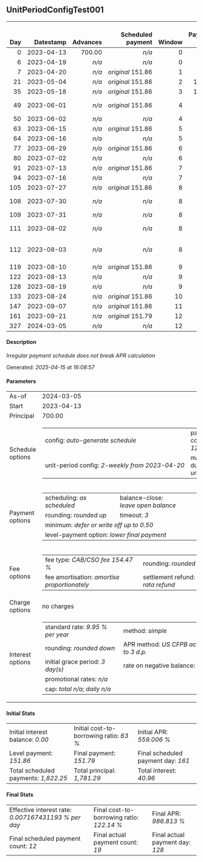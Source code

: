 <h2>UnitPeriodConfigTest001</h2><table><thead style="vertical-align: bottom;"><th style="text-align: right;">Day</th><th style="text-align: right;">Datestamp</th><th style="text-align: right;">Advances</th><th style="text-align: right;">Scheduled payment</th><th style="text-align: right;">Window</th><th style="text-align: right;">Payment due</th><th style="text-align: right;">Actual payments</th><th style="text-align: right;">Generated payment</th><th style="text-align: right;">Net effect</th><th style="text-align: right;">Payment status</th><th style="text-align: right;">Balance status</th><th style="text-align: right;">Simple interest</th><th style="text-align: right;">New interest</th><th style="text-align: right;">New charges</th><th style="text-align: right;">Principal portion</th><th style="text-align: right;">Fee portion</th><th style="text-align: right;">Interest portion</th><th style="text-align: right;">Charges portion</th><th style="text-align: right;">Fee refund</th><th style="text-align: right;">Principal balance</th><th style="text-align: right;">Fee balance</th><th style="text-align: right;">Interest balance</th><th style="text-align: right;">Charges balance</th><th style="text-align: right;">Settlement figure</th><th style="text-align: right;">Fee refund if&nbsp;settled</th></thead><tr style="text-align: right;"><td class="ci00">0</td><td class="ci01" style="white-space: nowrap;">2023-04-13</td><td class="ci02">700.00</td><td class="ci03" style="white-space: nowrap;"><i>n/a<i></td><td class="ci04">0</td><td class="ci05">0.00</td><td class="ci06"><i>n/a</i></td><td class="ci07"><i>n/a</i></td><td class="ci08">0.00</td><td class="ci09"><i>none&nbsp;scheduled</i></td><td class="ci10">open</td><td class="ci13">0.0000</td><td class="ci14">0.0000</td><td class="ci15"><i>n/a</i></td><td class="ci16">0.00</td><td class="ci17">0.00</td><td class="ci18">0.00</td><td class="ci19">0.00</td><td class="ci20">0.00</td><td class="ci21">700.00</td><td class="ci22">1,081.29</td><td class="ci23">0.0000</td><td class="ci24">0.00</td><td class="ci25">1,781.29</td><td class="ci26">1,081.29</td></tr><tr style="text-align: right;"><td class="ci00">6</td><td class="ci01" style="white-space: nowrap;">2023-04-19</td><td class="ci02"><i>n/a</i></td><td class="ci03" style="white-space: nowrap;"><i>n/a<i></td><td class="ci04">0</td><td class="ci05">0.00</td><td class="ci06"><i>confirmed</i>&nbsp;172.75</td><td class="ci07"><i>n/a</i></td><td class="ci08">172.75</td><td class="ci09"><i>extra&nbsp;payment</i></td><td class="ci10">open</td><td class="ci13">2.9135</td><td class="ci14">2.9135</td><td class="ci15"><i>n/a</i></td><td class="ci16">66.74</td><td class="ci17">103.10</td><td class="ci18">2.91</td><td class="ci19">0.00</td><td class="ci20">1,041.00</td><td class="ci21">633.26</td><td class="ci22">978.19</td><td class="ci23">0.0000</td><td class="ci24">0.00</td><td class="ci25">570.45</td><td class="ci26">1,041.00</td></tr><tr style="text-align: right;"><td class="ci00">7</td><td class="ci01" style="white-space: nowrap;">2023-04-20</td><td class="ci02"><i>n/a</i></td><td class="ci03" style="white-space: nowrap;"><i>original</i> 151.86</td><td class="ci04">1</td><td class="ci05">0.00</td><td class="ci06"><i>n/a</i></td><td class="ci07"><i>n/a</i></td><td class="ci08">0.00</td><td class="ci09"><i>nothing&nbsp;due</i></td><td class="ci10">open</td><td class="ci13">0.4393</td><td class="ci14">0.4393</td><td class="ci15"><i>n/a</i></td><td class="ci16">0.00</td><td class="ci17">0.00</td><td class="ci18">0.00</td><td class="ci19">0.00</td><td class="ci20">1,034.28</td><td class="ci21">633.26</td><td class="ci22">978.19</td><td class="ci23">0.4393</td><td class="ci24">0.00</td><td class="ci25">577.60</td><td class="ci26">1,034.28</td></tr><tr style="text-align: right;"><td class="ci00">21</td><td class="ci01" style="white-space: nowrap;">2023-05-04</td><td class="ci02"><i>n/a</i></td><td class="ci03" style="white-space: nowrap;"><i>original</i> 151.86</td><td class="ci04">2</td><td class="ci05">130.97</td><td class="ci06"><i>confirmed</i>&nbsp;172.75</td><td class="ci07"><i>n/a</i></td><td class="ci08">172.75</td><td class="ci09"><i>overpayment</i></td><td class="ci10">open</td><td class="ci13">6.1500</td><td class="ci14">6.1500</td><td class="ci15"><i>n/a</i></td><td class="ci16">65.30</td><td class="ci17">100.87</td><td class="ci18">6.58</td><td class="ci19">0.00</td><td class="ci20">940.26</td><td class="ci21">567.96</td><td class="ci22">877.32</td><td class="ci23">0.0000</td><td class="ci24">0.00</td><td class="ci25">505.02</td><td class="ci26">940.26</td></tr><tr style="text-align: right;"><td class="ci00">35</td><td class="ci01" style="white-space: nowrap;">2023-05-18</td><td class="ci02"><i>n/a</i></td><td class="ci03" style="white-space: nowrap;"><i>original</i> 151.86</td><td class="ci04">3</td><td class="ci05">110.08</td><td class="ci06"><i>confirmed</i>&nbsp;172.75</td><td class="ci07"><i>n/a</i></td><td class="ci08">172.75</td><td class="ci09"><i>overpayment</i></td><td class="ci10">open</td><td class="ci13">5.5158</td><td class="ci14">5.5158</td><td class="ci15"><i>n/a</i></td><td class="ci16">65.72</td><td class="ci17">101.52</td><td class="ci18">5.51</td><td class="ci19">0.00</td><td class="ci20">846.23</td><td class="ci21">502.24</td><td class="ci22">775.80</td><td class="ci23">0.0000</td><td class="ci24">0.00</td><td class="ci25">431.81</td><td class="ci26">846.23</td></tr><tr style="text-align: right;"><td class="ci00">49</td><td class="ci01" style="white-space: nowrap;">2023-06-01</td><td class="ci02"><i>n/a</i></td><td class="ci03" style="white-space: nowrap;"><i>original</i> 151.86</td><td class="ci04">4</td><td class="ci05">89.19</td><td class="ci06">172.75&nbsp;<i>failed</i><br/>172.75&nbsp;<i>failed</i></td><td class="ci07"><i>n/a</i></td><td class="ci08">0.00</td><td class="ci09"><i>paid&nbsp;later&nbsp;in&nbsp;full</i></td><td class="ci10">open</td><td class="ci13">4.8776</td><td class="ci14">4.8776</td><td class="ci15"><i>n/a</i></td><td class="ci16">0.00</td><td class="ci17">0.00</td><td class="ci18">0.00</td><td class="ci19">0.00</td><td class="ci20">752.21</td><td class="ci21">502.24</td><td class="ci22">775.80</td><td class="ci23">4.8776</td><td class="ci24">0.00</td><td class="ci25">530.70</td><td class="ci26">752.21</td></tr><tr style="text-align: right;"><td class="ci00">50</td><td class="ci01" style="white-space: nowrap;">2023-06-02</td><td class="ci02"><i>n/a</i></td><td class="ci03" style="white-space: nowrap;"><i>n/a<i></td><td class="ci04">4</td><td class="ci05">0.00</td><td class="ci06"><i>confirmed</i>&nbsp;172.75</td><td class="ci07"><i>n/a</i></td><td class="ci08">172.75</td><td class="ci09"><i>extra&nbsp;payment</i></td><td class="ci10">open</td><td class="ci13">0.3484</td><td class="ci14">0.3484</td><td class="ci15"><i>n/a</i></td><td class="ci16">65.83</td><td class="ci17">101.70</td><td class="ci18">5.22</td><td class="ci19">0.00</td><td class="ci20">745.49</td><td class="ci21">436.41</td><td class="ci22">674.10</td><td class="ci23">0.0000</td><td class="ci24">0.00</td><td class="ci25">365.02</td><td class="ci26">745.49</td></tr><tr style="text-align: right;"><td class="ci00">63</td><td class="ci01" style="white-space: nowrap;">2023-06-15</td><td class="ci02"><i>n/a</i></td><td class="ci03" style="white-space: nowrap;"><i>original</i> 151.86</td><td class="ci04">5</td><td class="ci05">68.30</td><td class="ci06"><i>n/a</i></td><td class="ci07"><i>n/a</i></td><td class="ci08">0.00</td><td class="ci09"><i>paid&nbsp;later&nbsp;in&nbsp;full</i></td><td class="ci10">open</td><td class="ci13">3.9355</td><td class="ci14">3.9355</td><td class="ci15"><i>n/a</i></td><td class="ci16">0.00</td><td class="ci17">0.00</td><td class="ci18">0.00</td><td class="ci19">0.00</td><td class="ci20">658.18</td><td class="ci21">436.41</td><td class="ci22">674.10</td><td class="ci23">3.9355</td><td class="ci24">0.00</td><td class="ci25">456.26</td><td class="ci26">658.18</td></tr><tr style="text-align: right;"><td class="ci00">64</td><td class="ci01" style="white-space: nowrap;">2023-06-16</td><td class="ci02"><i>n/a</i></td><td class="ci03" style="white-space: nowrap;"><i>n/a<i></td><td class="ci04">5</td><td class="ci05">0.00</td><td class="ci06"><i>confirmed</i>&nbsp;172.75</td><td class="ci07"><i>n/a</i></td><td class="ci08">172.75</td><td class="ci09"><i>extra&nbsp;payment</i></td><td class="ci10">open</td><td class="ci13">0.3027</td><td class="ci14">0.3027</td><td class="ci15"><i>n/a</i></td><td class="ci16">66.22</td><td class="ci17">102.30</td><td class="ci18">4.23</td><td class="ci19">0.00</td><td class="ci20">651.47</td><td class="ci21">370.19</td><td class="ci22">571.80</td><td class="ci23">0.0000</td><td class="ci24">0.00</td><td class="ci25">290.52</td><td class="ci26">651.47</td></tr><tr style="text-align: right;"><td class="ci00">77</td><td class="ci01" style="white-space: nowrap;">2023-06-29</td><td class="ci02"><i>n/a</i></td><td class="ci03" style="white-space: nowrap;"><i>original</i> 151.86</td><td class="ci04">6</td><td class="ci05">47.41</td><td class="ci06"><i>n/a</i></td><td class="ci07"><i>n/a</i></td><td class="ci08">0.00</td><td class="ci09"><i>paid&nbsp;later&nbsp;in&nbsp;full</i></td><td class="ci10">open</td><td class="ci13">3.3383</td><td class="ci14">3.3383</td><td class="ci15"><i>n/a</i></td><td class="ci16">0.00</td><td class="ci17">0.00</td><td class="ci18">0.00</td><td class="ci19">0.00</td><td class="ci20">564.16</td><td class="ci21">370.19</td><td class="ci22">571.80</td><td class="ci23">3.3383</td><td class="ci24">0.00</td><td class="ci25">381.16</td><td class="ci26">564.16</td></tr><tr style="text-align: right;"><td class="ci00">80</td><td class="ci01" style="white-space: nowrap;">2023-07-02</td><td class="ci02"><i>n/a</i></td><td class="ci03" style="white-space: nowrap;"><i>n/a<i></td><td class="ci04">6</td><td class="ci05">0.00</td><td class="ci06"><i>confirmed</i>&nbsp;172.75</td><td class="ci07"><i>n/a</i></td><td class="ci08">172.75</td><td class="ci09"><i>extra&nbsp;payment</i></td><td class="ci10">open</td><td class="ci13">0.7704</td><td class="ci14">0.7704</td><td class="ci15"><i>n/a</i></td><td class="ci16">66.27</td><td class="ci17">102.38</td><td class="ci18">4.10</td><td class="ci19">0.00</td><td class="ci20">544.01</td><td class="ci21">303.92</td><td class="ci22">469.42</td><td class="ci23">0.0000</td><td class="ci24">0.00</td><td class="ci25">229.33</td><td class="ci26">544.01</td></tr><tr style="text-align: right;"><td class="ci00">91</td><td class="ci01" style="white-space: nowrap;">2023-07-13</td><td class="ci02"><i>n/a</i></td><td class="ci03" style="white-space: nowrap;"><i>original</i> 151.86</td><td class="ci04">7</td><td class="ci05">26.52</td><td class="ci06"><i>n/a</i></td><td class="ci07"><i>n/a</i></td><td class="ci08">0.00</td><td class="ci09"><i>paid&nbsp;later&nbsp;in&nbsp;full</i></td><td class="ci10">open</td><td class="ci13">2.3190</td><td class="ci14">2.3190</td><td class="ci15"><i>n/a</i></td><td class="ci16">0.00</td><td class="ci17">0.00</td><td class="ci18">0.00</td><td class="ci19">0.00</td><td class="ci20">470.13</td><td class="ci21">303.92</td><td class="ci22">469.42</td><td class="ci23">2.3190</td><td class="ci24">0.00</td><td class="ci25">305.52</td><td class="ci26">470.13</td></tr><tr style="text-align: right;"><td class="ci00">94</td><td class="ci01" style="white-space: nowrap;">2023-07-16</td><td class="ci02"><i>n/a</i></td><td class="ci03" style="white-space: nowrap;"><i>n/a<i></td><td class="ci04">7</td><td class="ci05">0.00</td><td class="ci06"><i>confirmed</i>&nbsp;174.88</td><td class="ci07"><i>n/a</i></td><td class="ci08">174.88</td><td class="ci09"><i>extra&nbsp;payment</i></td><td class="ci10">open</td><td class="ci13">0.6324</td><td class="ci14">0.6324</td><td class="ci15"><i>n/a</i></td><td class="ci16">67.56</td><td class="ci17">104.37</td><td class="ci18">2.95</td><td class="ci19">0.00</td><td class="ci20">449.98</td><td class="ci21">236.36</td><td class="ci22">365.05</td><td class="ci23">0.0000</td><td class="ci24">0.00</td><td class="ci25">151.43</td><td class="ci26">449.98</td></tr><tr style="text-align: right;"><td class="ci00">105</td><td class="ci01" style="white-space: nowrap;">2023-07-27</td><td class="ci02"><i>n/a</i></td><td class="ci03" style="white-space: nowrap;"><i>original</i> 151.86</td><td class="ci04">8</td><td class="ci05">3.50</td><td class="ci06"><i>n/a</i></td><td class="ci07"><i>n/a</i></td><td class="ci08">0.00</td><td class="ci09"><i>paid&nbsp;later&nbsp;in&nbsp;full</i></td><td class="ci10">open</td><td class="ci13">1.8034</td><td class="ci14">1.8034</td><td class="ci15"><i>n/a</i></td><td class="ci16">0.00</td><td class="ci17">0.00</td><td class="ci18">0.00</td><td class="ci19">0.00</td><td class="ci20">376.11</td><td class="ci21">236.36</td><td class="ci22">365.05</td><td class="ci23">1.8034</td><td class="ci24">0.00</td><td class="ci25">227.10</td><td class="ci26">376.11</td></tr><tr style="text-align: right;"><td class="ci00">108</td><td class="ci01" style="white-space: nowrap;">2023-07-30</td><td class="ci02"><i>n/a</i></td><td class="ci03" style="white-space: nowrap;"><i>n/a<i></td><td class="ci04">8</td><td class="ci05">0.00</td><td class="ci06">174.88&nbsp;<i>failed</i><br/>174.88&nbsp;<i>failed</i></td><td class="ci07"><i>n/a</i></td><td class="ci08">0.00</td><td class="ci09"><i>nothing&nbsp;due</i></td><td class="ci10">open</td><td class="ci13">0.4918</td><td class="ci14">0.4918</td><td class="ci15"><i>n/a</i></td><td class="ci16">0.00</td><td class="ci17">0.00</td><td class="ci18">0.00</td><td class="ci19">0.00</td><td class="ci20">355.96</td><td class="ci21">236.36</td><td class="ci22">365.05</td><td class="ci23">2.2952</td><td class="ci24">0.00</td><td class="ci25">247.74</td><td class="ci26">355.96</td></tr><tr style="text-align: right;"><td class="ci00">109</td><td class="ci01" style="white-space: nowrap;">2023-07-31</td><td class="ci02"><i>n/a</i></td><td class="ci03" style="white-space: nowrap;"><i>n/a<i></td><td class="ci04">8</td><td class="ci05">0.00</td><td class="ci06">174.88&nbsp;<i>failed</i></td><td class="ci07"><i>n/a</i></td><td class="ci08">0.00</td><td class="ci09"><i>nothing&nbsp;due</i></td><td class="ci10">open</td><td class="ci13">0.1639</td><td class="ci14">0.1639</td><td class="ci15"><i>n/a</i></td><td class="ci16">0.00</td><td class="ci17">0.00</td><td class="ci18">0.00</td><td class="ci19">0.00</td><td class="ci20">349.24</td><td class="ci21">236.36</td><td class="ci22">365.05</td><td class="ci23">2.4592</td><td class="ci24">0.00</td><td class="ci25">254.62</td><td class="ci26">349.24</td></tr><tr style="text-align: right;"><td class="ci00">111</td><td class="ci01" style="white-space: nowrap;">2023-08-02</td><td class="ci02"><i>n/a</i></td><td class="ci03" style="white-space: nowrap;"><i>n/a<i></td><td class="ci04">8</td><td class="ci05">0.00</td><td class="ci06">177.01&nbsp;<i>failed</i><br/>177.01&nbsp;<i>failed</i></td><td class="ci07"><i>n/a</i></td><td class="ci08">0.00</td><td class="ci09"><i>nothing&nbsp;due</i></td><td class="ci10">open</td><td class="ci13">0.3279</td><td class="ci14">0.3279</td><td class="ci15"><i>n/a</i></td><td class="ci16">0.00</td><td class="ci17">0.00</td><td class="ci18">0.00</td><td class="ci19">0.00</td><td class="ci20">335.81</td><td class="ci21">236.36</td><td class="ci22">365.05</td><td class="ci23">2.7871</td><td class="ci24">0.00</td><td class="ci25">268.38</td><td class="ci26">335.81</td></tr><tr style="text-align: right;"><td class="ci00">112</td><td class="ci01" style="white-space: nowrap;">2023-08-03</td><td class="ci02"><i>n/a</i></td><td class="ci03" style="white-space: nowrap;"><i>n/a<i></td><td class="ci04">8</td><td class="ci05">0.00</td><td class="ci06">177.72&nbsp;<i>failed</i><br/>177.72&nbsp;<i>failed</i><br/><i>confirmed</i>&nbsp;177.72</td><td class="ci07"><i>n/a</i></td><td class="ci08">177.72</td><td class="ci09"><i>extra&nbsp;payment</i></td><td class="ci10">open</td><td class="ci13">0.1639</td><td class="ci14">0.1639</td><td class="ci15"><i>n/a</i></td><td class="ci16">68.68</td><td class="ci17">106.09</td><td class="ci18">2.95</td><td class="ci19">0.00</td><td class="ci20">329.09</td><td class="ci21">167.68</td><td class="ci22">258.96</td><td class="ci23">0.0000</td><td class="ci24">0.00</td><td class="ci25">97.55</td><td class="ci26">329.09</td></tr><tr style="text-align: right;"><td class="ci00">119</td><td class="ci01" style="white-space: nowrap;">2023-08-10</td><td class="ci02"><i>n/a</i></td><td class="ci03" style="white-space: nowrap;"><i>original</i> 151.86</td><td class="ci04">9</td><td class="ci05">0.00</td><td class="ci06"><i>n/a</i></td><td class="ci07"><i>n/a</i></td><td class="ci08">0.00</td><td class="ci09"><i>nothing&nbsp;due</i></td><td class="ci10">open</td><td class="ci13">0.8141</td><td class="ci14">0.8141</td><td class="ci15"><i>n/a</i></td><td class="ci16">0.00</td><td class="ci17">0.00</td><td class="ci18">0.00</td><td class="ci19">0.00</td><td class="ci20">282.08</td><td class="ci21">167.68</td><td class="ci22">258.96</td><td class="ci23">0.8141</td><td class="ci24">0.00</td><td class="ci25">145.37</td><td class="ci26">282.08</td></tr><tr style="text-align: right;"><td class="ci00">122</td><td class="ci01" style="white-space: nowrap;">2023-08-13</td><td class="ci02"><i>n/a</i></td><td class="ci03" style="white-space: nowrap;"><i>n/a<i></td><td class="ci04">9</td><td class="ci05">0.00</td><td class="ci06"><i>confirmed</i>&nbsp;174.88</td><td class="ci07"><i>n/a</i></td><td class="ci08">174.88</td><td class="ci09"><i>extra&nbsp;payment</i></td><td class="ci10">refund&nbsp;due</td><td class="ci13">0.3489</td><td class="ci14">0.3489</td><td class="ci15"><i>n/a</i></td><td class="ci16">173.72</td><td class="ci17">0.00</td><td class="ci18">1.16</td><td class="ci19">0.00</td><td class="ci20">261.93</td><td class="ci21">-6.04</td><td class="ci22">-2.97</td><td class="ci23">0.0000</td><td class="ci24">0.00</td><td class="ci25">-9.01</td><td class="ci26">261.93</td></tr><tr style="text-align: right;"><td class="ci00">128</td><td class="ci01" style="white-space: nowrap;">2023-08-19</td><td class="ci02"><i>n/a</i></td><td class="ci03" style="white-space: nowrap;"><i>n/a<i></td><td class="ci04">9</td><td class="ci05">0.00</td><td class="ci06"><i>confirmed</i>&nbsp;235.21</td><td class="ci07"><i>n/a</i></td><td class="ci08">235.21</td><td class="ci09"><i>overpayment</i></td><td class="ci10">refund&nbsp;due</td><td class="ci13">0.0000</td><td class="ci14">0.0000</td><td class="ci15"><i>n/a</i></td><td class="ci16">238.18</td><td class="ci17">-2.97</td><td class="ci18">0.00</td><td class="ci19">0.00</td><td class="ci20">221.64</td><td class="ci21">-244.22</td><td class="ci22">0.00</td><td class="ci23">0.0000</td><td class="ci24">0.00</td><td class="ci25">-465.86</td><td class="ci26">221.64</td></tr><tr style="text-align: right;"><td class="ci00">133</td><td class="ci01" style="white-space: nowrap;">2023-08-24</td><td class="ci02"><i>n/a</i></td><td class="ci03" style="white-space: nowrap;"><i>original</i> 151.86</td><td class="ci04">10</td><td class="ci05">0.00</td><td class="ci06"><i>n/a</i></td><td class="ci07"><i>n/a</i></td><td class="ci08">0.00</td><td class="ci09"><i>no&nbsp;longer&nbsp;required</i></td><td class="ci10">refund&nbsp;due</td><td class="ci13">0.0000</td><td class="ci14">0.0000</td><td class="ci15"><i>n/a</i></td><td class="ci16">0.00</td><td class="ci17">0.00</td><td class="ci18">0.00</td><td class="ci19">0.00</td><td class="ci20">188.06</td><td class="ci21">-244.22</td><td class="ci22">0.00</td><td class="ci23">0.0000</td><td class="ci24">0.00</td><td class="ci25">-432.28</td><td class="ci26">0.00</td></tr><tr style="text-align: right;"><td class="ci00">147</td><td class="ci01" style="white-space: nowrap;">2023-09-07</td><td class="ci02"><i>n/a</i></td><td class="ci03" style="white-space: nowrap;"><i>original</i> 151.86</td><td class="ci04">11</td><td class="ci05">0.00</td><td class="ci06"><i>n/a</i></td><td class="ci07"><i>n/a</i></td><td class="ci08">0.00</td><td class="ci09"><i>no&nbsp;longer&nbsp;required</i></td><td class="ci10">refund&nbsp;due</td><td class="ci13">0.0000</td><td class="ci14">0.0000</td><td class="ci15"><i>n/a</i></td><td class="ci16">0.00</td><td class="ci17">0.00</td><td class="ci18">0.00</td><td class="ci19">0.00</td><td class="ci20">94.03</td><td class="ci21">-244.22</td><td class="ci22">0.00</td><td class="ci23">0.0000</td><td class="ci24">0.00</td><td class="ci25">-338.25</td><td class="ci26">0.00</td></tr><tr style="text-align: right;"><td class="ci00">161</td><td class="ci01" style="white-space: nowrap;">2023-09-21</td><td class="ci02"><i>n/a</i></td><td class="ci03" style="white-space: nowrap;"><i>original</i> 151.79</td><td class="ci04">12</td><td class="ci05">0.00</td><td class="ci06"><i>n/a</i></td><td class="ci07"><i>n/a</i></td><td class="ci08">0.00</td><td class="ci09"><i>no&nbsp;longer&nbsp;required</i></td><td class="ci10">refund&nbsp;due</td><td class="ci13">0.0000</td><td class="ci14">0.0000</td><td class="ci15"><i>n/a</i></td><td class="ci16">0.00</td><td class="ci17">0.00</td><td class="ci18">0.00</td><td class="ci19">0.00</td><td class="ci20">0.00</td><td class="ci21">-244.22</td><td class="ci22">0.00</td><td class="ci23">0.0000</td><td class="ci24">0.00</td><td class="ci25">-244.22</td><td class="ci26">0.00</td></tr><tr style="text-align: right;"><td class="ci00">327</td><td class="ci01" style="white-space: nowrap;">2024-03-05</td><td class="ci02"><i>n/a</i></td><td class="ci03" style="white-space: nowrap;"><i>n/a<i></td><td class="ci04">12</td><td class="ci05">0.00</td><td class="ci06"><i>n/a</i></td><td class="ci07">-244.22</td><td class="ci08">-244.22</td><td class="ci09"><i>generated</i></td><td class="ci10">closed</td><td class="ci13">0.0000</td><td class="ci14">0.0000</td><td class="ci15"><i>n/a</i></td><td class="ci16">-244.22</td><td class="ci17">0.00</td><td class="ci18">0.00</td><td class="ci19">0.00</td><td class="ci20">0.00</td><td class="ci21">0.00</td><td class="ci22">0.00</td><td class="ci23">0.0000</td><td class="ci24">0.00</td><td class="ci25">-244.22</td><td class="ci26">0.00</td></tr></table><p><h4>Description</h4><i>Irregular payment schedule does not break APR calculation</i></p><p>Generated: <i>2025-04-15 at 16:08:57</i></p><h4>Parameters</h4><table><tr><td>As-of</td><td>2024-03-05</td></tr><tr><td>Start</td><td>2023-04-13</td></tr><tr><td>Principal</td><td>700.00</td></tr><tr><td>Schedule options</td><td><table><tr><td>config: <i>auto-generate schedule</i></td><td>payment count: <i>12</i></td></tr><tr><td style="white-space: nowrap;">unit-period config: <i>2-weekly from 2023-04-20</i></td><td>max duration: <i>unlimited</i></td></tr></table></td></tr><tr><td>Payment options</td><td><table><tr><td>scheduling: <i>as scheduled</i></td><td>balance-close: <i>leave&nbsp;open&nbsp;balance</i></td></tr><tr><td>rounding: <i>rounded up</i></td><td>timeout: <i>3</i></td></tr><tr><td colspan='2'>minimum: <i>defer&nbsp;or&nbsp;write&nbsp;off&nbsp;up&nbsp;to&nbsp;0.50</i></td></tr><tr><td colspan='2'>level-payment option: <i>lower&nbsp;final&nbsp;payment</i></td></tr></table></td></tr><tr><td>Fee options</td><td><table><tr><td>fee type: <i><i>CAB/CSO fee</i> 154.47 %</i></td><td>rounding: <i>rounded down</i></td></tr><tr><td>fee amortisation: <i>amortise proportionately</i></td><td>settlement refund: <i>pro-rata refund</i></td></tr></table></td></tr><tr><td>Charge options</td><td>no charges</td></tr><tr><td>Interest options</td><td><table><tr><td>standard rate: <i>9.95 % per year</i></td><td>method: <i>simple</i></td></tr><tr><td>rounding: <i>rounded down</i></td><td>APR method: <i>US CFPB actuarial to 3 d.p.</i></td></tr><tr><td>initial grace period: <i>3 day(s)</i></td><td>rate on negative balance: <i>zero</i></td></tr><tr><td colspan="2">promotional rates: <i><i>n/a</i></i></td></tr><tr><td colspan="2">cap: <i>total <i>n/a</i>; daily <i>n/a</i></td></tr></table></td></tr></table><h4>Initial Stats</h4><table><tr><td>Initial interest balance: <i>0.00</i></td><td>Initial cost-to-borrowing ratio: <i>63 %</i></td><td>Initial APR: <i>559.006 %</i></td></tr><tr><td>Level payment: <i>151.86</i></td><td>Final payment: <i>151.79</i></td><td>Final scheduled payment day: <i>161</i></td></tr><tr><td>Total scheduled payments: <i>1,822.25</i></td><td>Total principal: <i>1,781.29</i></td><td>Total interest: <i>40.96</i></td></tr></table><h4>Final Stats</h4><table><tr><td>Effective interest rate: <i>0.007167431193 % per day</i></td><td>Final cost-to-borrowing ratio: <i>122.14 %</i></td><td>Final APR: <i>986.813 %</i></td></tr><tr><td>Final scheduled payment count: <i>12</i></td><td>Final actual payment count: <i>19</i></td><td>Final actual payment day: <i>128</i></td></tr></table>